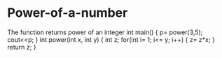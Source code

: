 # Power-of-a-number
The function returns power of an integer
int main()
{
  p= power(3,5);
  cout<<p;
}
int power(int x, int y)
{
  int z;
  for(int i= 1; i<= y; i++)
  {
    z= z*x;
  }
return z;
}
